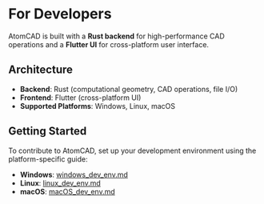 # For Developers

AtomCAD is built with a **Rust backend** for high-performance CAD operations and a **Flutter UI** for cross-platform user interface.

## Architecture

- **Backend**: Rust (computational geometry, CAD operations, file I/O)
- **Frontend**: Flutter (cross-platform UI)
- **Supported Platforms**: Windows, Linux, macOS

## Getting Started

To contribute to AtomCAD, set up your development environment using the platform-specific guide:

- **Windows**: [windows_dev_env.md](windows_dev_env.md)
- **Linux**: [linux_dev_env.md](linux_dev_env.md)
- **macOS**: [macOS_dev_env.md](macOS_dev_env.md)
